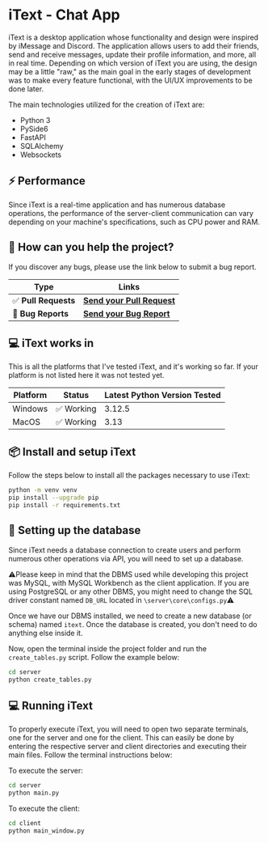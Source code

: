 # iText - Chat App
iText is a desktop application whose functionality and design were inspired by iMessage and Discord. The application allows users to add their friends, send and receive messages, update their profile information, and more, all in real time. Depending on which version of iText you are using, the design may be a little "raw," as the main goal in the early stages of development was to make every feature functional, with the UI/UX improvements to be done later.

The main technologies utilized for the creation of iText are:
- Python 3
- PySide6
- FastAPI
- SQLAlchemy
- Websockets

## ⚡ Performance
Since iText is a real-time application and has numerous database operations, the performance of the server-client communication can vary depending on your machine's specifications, such as CPU power and RAM.


## 💬 How can you help the project?
If you discover any bugs, please use the link below to submit a bug report.

| Type                            | Links                              |
|---------------------------------|-----------------------------------------|
| ✅ **Pull Requests**             | [**Send your Pull Request**](https://github.com/amgartendev/iText/pulls) |
| 🚨 **Bug Reports**              | [**Send your Bug Report**](https://github.com/amgartendev/iText/issues) |


## 💻 iText works in
This is all the platforms that I've tested iText, and it's working so far.
If your platform is not listed here it was not tested yet.

| Platform | Status      | Latest Python Version Tested |
|----------|-------------|------------------------------|
| Windows  | ✅ Working | 3.12.5                        |
| MacOS    | ✅ Working | 3.13                          | 


## 📦 Install and setup iText
Follow the steps below to install all the packages necessary to use iText:
```bash
python -m venv venv
pip install --upgrade pip
pip install -r requirements.txt
```

## 💾 Setting up the database
Since iText needs a database connection to create users and perform numerous other operations via API, you will need to set up a database.

⚠️Please keep in mind that the DBMS used while developing this project was MySQL, with MySQL Workbench as the client application. If you are using PostgreSQL or any other DBMS, you might need to change the SQL driver constant named `DB_URL` located in `\server\core\configs.py`⚠️ 

Once we have our DBMS installed, we need to create a new database (or schema) named `itext`. Once the database is created, you don't need to do anything else inside it.

Now, open the terminal inside the project folder and run the `create_tables.py` script. Follow the example below:
```bash
cd server
python create_tables.py
```

## 💻 Running iText
To properly execute iText, you will need to open two separate terminals, one for the server and one for the client. This can easily be done by entering the respective server and client directories and executing their main files. Follow the terminal instructions below:

To execute the server:
```bash
cd server
python main.py
```

To execute the client:
```bash
cd client
python main_window.py
```
